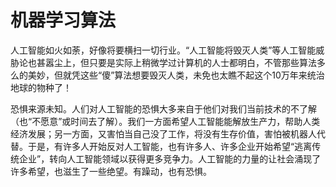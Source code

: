 # 机器学习算法

人工智能如火如荼，好像将要横扫一切行业。“人工智能将毁灭人类”等人工智能威胁论也甚嚣尘上，但只要是实际上稍微学过计算机的人士都明白，不管那些算法多么的美妙，但就凭这些“傻”算法想要毁灭人类，未免也太瞧不起这个10万年来统治地球的物种了！



恐惧来源未知。人们对人工智能的恐惧大多来自于他们对我们当前技术的不了解（也“不愿意”或时间去了解）。我们一方面希望人工智能能解放生产力，帮助人类经济发展；另一方面，又害怕当自己没了工作，将没有生存价值，害怕被机器人代替。于是，有许多人开始反对人工智能，也有许多人、许多企业开始希望“逃离传统企业”，转向人工智能领域以获得更多竞争力。人工智能的力量的让社会涌现了许多希望，也滋生了一些绝望。有躁动，也有恐惧。


